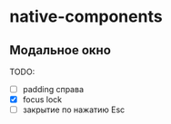 # native-components
## Модальное окно
TODO:  
- [ ] padding справа  
- [x] focus lock  
- [ ] закрытие по нажатию Esc  
